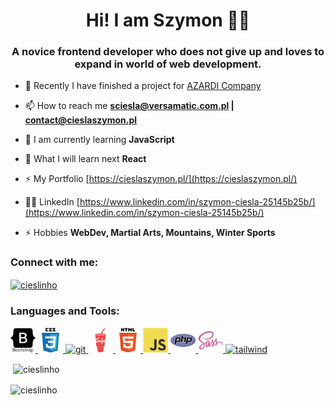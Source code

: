 <h1 align="center">Hi! I am Szymon 👨‍🦲</h1>
<h3 align="center">A novice frontend developer who does not give up and loves to expand in world of web development.</h3>

- 🔭 Recently I have finished a project for [AZARDI Company](https://azardi.pl/)

- 📫 How to reach me **sciesla@versamatic.com.pl | contact@cieslaszymon.pl**

- 🌱 I am currently learning **JavaScript**

- 🌱 What I will learn next **React**

- ⚡ My Portfolio [https://cieslaszymon.pl/](https://cieslaszymon.pl/)

- 👨‍🦲 LinkedIn [https://www.linkedin.com/in/szymon-ciesla-25145b25b/](https://www.linkedin.com/in/szymon-ciesla-25145b25b/)

- ⚡ Hobbies **WebDev, Martial Arts, Mountains, Winter Sports**

<h3 align="left">Connect with me:</h3>
<p align="left">
<a href="https://instagram.com/cieslinho" target="blank"><img align="center" src="https://raw.githubusercontent.com/rahuldkjain/github-profile-readme-generator/master/src/images/icons/Social/instagram.svg" alt="cieslinho" height="30" width="40" /></a>
</p>

<h3 align="left">Languages and Tools:</h3>
<p align="left"> <a href="https://getbootstrap.com" target="_blank" rel="noreferrer"> <img src="https://raw.githubusercontent.com/devicons/devicon/master/icons/bootstrap/bootstrap-plain-wordmark.svg" alt="bootstrap" width="40" height="40"/> </a> <a href="https://www.w3schools.com/css/" target="_blank" rel="noreferrer"> <img src="https://raw.githubusercontent.com/devicons/devicon/master/icons/css3/css3-original-wordmark.svg" alt="css3" width="40" height="40"/> </a> <a href="https://git-scm.com/" target="_blank" rel="noreferrer"> <img src="https://www.vectorlogo.zone/logos/git-scm/git-scm-icon.svg" alt="git" width="40" height="40"/> </a> <a href="https://gulpjs.com" target="_blank" rel="noreferrer"> <img src="https://raw.githubusercontent.com/devicons/devicon/master/icons/gulp/gulp-plain.svg" alt="gulp" width="40" height="40"/> </a> <a href="https://www.w3.org/html/" target="_blank" rel="noreferrer"> <img src="https://raw.githubusercontent.com/devicons/devicon/master/icons/html5/html5-original-wordmark.svg" alt="html5" width="40" height="40"/> </a> <a href="https://developer.mozilla.org/en-US/docs/Web/JavaScript" target="_blank" rel="noreferrer"> <img src="https://raw.githubusercontent.com/devicons/devicon/master/icons/javascript/javascript-original.svg" alt="javascript" width="40" height="40"/> </a> <a href="https://www.php.net" target="_blank" rel="noreferrer"> <img src="https://raw.githubusercontent.com/devicons/devicon/master/icons/php/php-original.svg" alt="php" width="40" height="40"/> </a> <a href="https://sass-lang.com" target="_blank" rel="noreferrer"> <img src="https://raw.githubusercontent.com/devicons/devicon/master/icons/sass/sass-original.svg" alt="sass" width="40" height="40"/> </a> <a href="https://tailwindcss.com/" target="_blank" rel="noreferrer"> <img src="https://www.vectorlogo.zone/logos/tailwindcss/tailwindcss-icon.svg" alt="tailwind" width="40" height="40"/> </a> </p>

<p>&nbsp;<img align="center" src="https://github-readme-stats.vercel.app/api?username=cieslinho&show_icons=true&theme=radical&locale=en" alt="cieslinho" /></p>

<p><img align="center" src="https://github-readme-streak-stats.herokuapp.com/?user=cieslinho&theme=highcontrast" alt="cieslinho" /></p>
